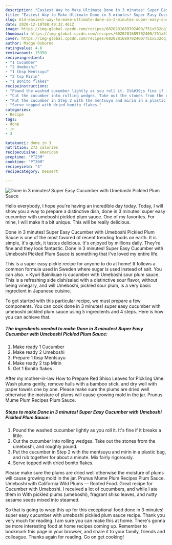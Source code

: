 ```yaml
---
description: "Easiest Way to Make Ultimate Done in 3 minutes! Super Easy Cucumber with Umeboshi Pickled Plum Sauce"
title: "Easiest Way to Make Ultimate Done in 3 minutes! Super Easy Cucumber with Umeboshi Pickled Plum Sauce"
slug: 614-easiest-way-to-make-ultimate-done-in-3-minutes-super-easy-cucumber-with-umeboshi-pickled-plum-sauce
date: 2020-12-10T08:49:32.461Z
image: https://img-global.cpcdn.com/recipes/6020281689702400/751x532cq70/done-in-3-minutes-super-easy-cucumber-with-umeboshi-pickled-plum-sauce-recipe-main-photo.jpg
thumbnail: https://img-global.cpcdn.com/recipes/6020281689702400/751x532cq70/done-in-3-minutes-super-easy-cucumber-with-umeboshi-pickled-plum-sauce-recipe-main-photo.jpg
cover: https://img-global.cpcdn.com/recipes/6020281689702400/751x532cq70/done-in-3-minutes-super-easy-cucumber-with-umeboshi-pickled-plum-sauce-recipe-main-photo.jpg
author: Madge Osborne
ratingvalue: 4.8
reviewcount: 15350
recipeingredient:
- "1 Cucumber"
- "2 Umeboshi"
- "1 tbsp Mentsuyu"
- "2 tsp Mirin"
- "1 Bonito flakes"
recipeinstructions:
- "Pound the washed cucumber lightly as you roll it. It&#39;s fine if it breaks a little."
- "Cut the cucumber into rolling wedges. Take out the stones from the umeboshi, and roughly pound."
- "Put the cucumber in Step 2 with the mentsuyu and mirin in a plastic bag, and rub together for about a minute. Mix fairly rigorously."
- "Serve topped with dried bonito flakes."
categories:
- Recipe
tags:
- done
- in
- 3

katakunci: done in 3 
nutrition: 273 calories
recipecuisine: American
preptime: "PT23M"
cooktime: "PT39M"
recipeyield: "4"
recipecategory: Dessert

---
```



![Done in 3 minutes! Super Easy Cucumber with Umeboshi Pickled Plum Sauce](https://img-global.cpcdn.com/recipes/6020281689702400/751x532cq70/done-in-3-minutes-super-easy-cucumber-with-umeboshi-pickled-plum-sauce-recipe-main-photo.jpg)

Hello everybody, I hope you're having an incredible day today. Today, I will show you a way to prepare a distinctive dish, done in 3 minutes! super easy cucumber with umeboshi pickled plum sauce. One of my favorites. For mine, I will make it a bit unique. This will be really delicious.

Done in 3 minutes! Super Easy Cucumber with Umeboshi Pickled Plum Sauce is one of the most favored of recent trending foods on earth. It is simple, it's quick, it tastes delicious. It's enjoyed by millions daily. They're fine and they look fantastic. Done in 3 minutes! Super Easy Cucumber with Umeboshi Pickled Plum Sauce is something that I've loved my entire life.

This is a super easy pickle recipe for anyone to do at home! It follows a common formula used in Sweden where sugar is used instead of salt. You can also. • Kyuri Bainikuae is cucumber with Umeboshi sour plum sauce. This is a refreshing side dish/salad with a distinctive sour flavor, without being vinegary, and will Umeboshi, pickled sour plum, is a very basic ingredient in Japanese cuisine.


To get started with this particular recipe, we must prepare a few components. You can cook done in 3 minutes! super easy cucumber with umeboshi pickled plum sauce using 5 ingredients and 4 steps. Here is how you can achieve that.

<!--inarticleads1-->

##### The ingredients needed to make Done in 3 minutes! Super Easy Cucumber with Umeboshi Pickled Plum Sauce:

1. Make ready 1 Cucumber
1. Make ready 2 Umeboshi
1. Prepare 1 tbsp Mentsuyu
1. Make ready 2 tsp Mirin
1. Get 1 Bonito flakes


After my mother-in-law How to Prepare Red Shiso Leaves for Pickling Ume. Wash plums gently, remove hulls with a bamboo stick, and dry well with paper towels one by one. Please make sure the plums are dried well otherwise the moisture of plums will cause growing mold in the jar. Prunus Mume Plum Recipes Plum Sauce. 

<!--inarticleads2-->

##### Steps to make Done in 3 minutes! Super Easy Cucumber with Umeboshi Pickled Plum Sauce:

1. Pound the washed cucumber lightly as you roll it. It&#39;s fine if it breaks a little.
1. Cut the cucumber into rolling wedges. Take out the stones from the umeboshi, and roughly pound.
1. Put the cucumber in Step 2 with the mentsuyu and mirin in a plastic bag, and rub together for about a minute. Mix fairly rigorously.
1. Serve topped with dried bonito flakes.


Please make sure the plums are dried well otherwise the moisture of plums will cause growing mold in the jar. Prunus Mume Plum Recipes Plum Sauce. Umeboshi with California Wild Plums — Rooted Food. Great recipe for Cucumber with Umeboshi. I received a lot of cucumbers, and while I ate them in With pickled plums (umeboshi), fragrant shiso leaves, and nutty sesame seeds mixed into steamed. 

So that is going to wrap this up for this exceptional food done in 3 minutes! super easy cucumber with umeboshi pickled plum sauce recipe. Thank you very much for reading. I am sure you can make this at home. There's gonna be more interesting food at home recipes coming up. Remember to bookmark this page in your browser, and share it to your family, friends and colleague. Thanks again for reading. Go on get cooking!
